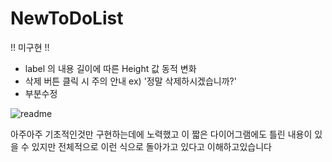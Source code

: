 # NewToDoList


!! 미구현 !!
- label 의 내용 길이에 따른 Height 값 동적 변화
- 삭제 버튼 클릭 시 주의 안내 ex) '정말 삭제하시겠습니까?'
- 부분수정





![readme](https://github.com/Direchan/NewToDoList/assets/100069134/4a004fe2-dad2-4e46-874e-933e42a8e343)



아주아주 기초적인것만 구현하는데에 노력했고 이 짧은 다이어그램에도 틀린 내용이 있을 수 있지만 전체적으로 이런 식으로 돌아가고 있다고 이해하고있습니다 
